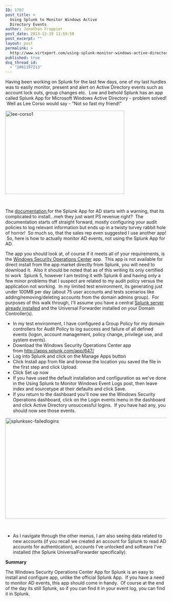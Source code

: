 ```yaml
---
ID: 1707
post_title: >
  Using Splunk to Monitor Windows Active
  Directory Events
author: Jonathan Frappier
post_date: 2013-12-19 11:59:58
post_excerpt: ""
layout: post
permalink: >
  http://www.virtxpert.com/using-splunk-monitor-windows-active-directory-events/
published: true
dsq_thread_id:
  - "2061197213"
---
```

Having been working on Splunk for the last few days, one of my last hurdles was to easily monitor, present and alert on Active Directory events such as account lock outs, group changes etc.  Low and behold Splunk has an app called Splunk App for Microsoft Windows Active Directory - problem solved!  Well as Lee Corso would say - "Not so fast my friend!"

<a href="http://www.virtxpert.com/wp-content/uploads/2013/12/lee-corso1.jpg"><img class="aligncenter size-full wp-image-1708" alt="lee-corso1" src="http://www.virtxpert.com/wp-content/uploads/2013/12/lee-corso1.jpg" width="371" height="260" /></a>

&nbsp;

The <a href="http://docs.splunk.com/Documentation/ActiveDirectory/latest/DeployAD/Deploymentprocess" target="_blank">documentation </a>for the Splunk App for AD starts with a warning, that its complicated to install...meh they just want PS revenue right?  The documentation starts off straight forward, mostly configuring your audit policies to log relevant information but ends up in a twisty turvey rabbit hole of horror!  So much so, that the sales rep even suggested I use another app!  So, here is how to actually monitor AD events, not using the Splunk App for AD.

The app you should look at, of course if it meets all of your requirements, is the <a href="http://apps.splunk.com/app/647/">Windows Security Operations Center</a> app.  This app is not available for direct install from the app market directly from Splunk, you will need to download it.  Also it should be noted that as of this writing its only certified to work  Splunk 5, however I am testing it with Splunk 6 and having only a few minor problems that I suspect are related to my audit policy versus the application not working.  In my limited test environment, its generating just under 100MB per day (about 75 user accounts and tests scenarios like adding/removing/deleting accounts from the domain admins group).  For purposes of this walk through, I'll assume you have a central <a title="Using Splunk to monitor Windows Event Logs" href="http://www.virtxpert.com/using-splunk-monitor-windows-event-logs/">Splunk server already installed</a> and the Universal Forwarder installed on your Domain Controller(s).
<ul>
	<li>In my test environment, I have configured a Group Policy for my domain controllers for Audit Policy to log success and failure of all defined events (logon, account management, policy change, privilege use, and system events).</li>
	<li>Download the Windows Security Operations Center app from <a href="http://apps.splunk.com/app/647/">http://apps.splunk.com/app/647/</a></li>
	<li>Log into Splunk and click on the Manage Apps button</li>
	<li>Click Install app from file and browse the location you saved the file in the first step and click Upload.</li>
	<li>Click Set up now</li>
	<li>If you have used the default installation and configuration as we've done in the Using Splunk to Monitor Windows Event Logs post, then leave index and sourcetype at their defaults and click Save.</li>
	<li>If you return to the dashboard you'll now see the Windows Security Operations dashboard, click on the Login events menu in the dashboard and click Active Directory unsuccessful logins.  If you have had any, you should now see those events.</li>
</ul>
<a href="http://www.virtxpert.com/wp-content/uploads/2013/12/splunksec-failedlogins.png"><img class="aligncenter size-full wp-image-1714" alt="splunksec-failedlogins" src="http://www.virtxpert.com/wp-content/uploads/2013/12/splunksec-failedlogins.png" width="622" height="315" /></a>

&nbsp;
<ul>
	<li>As I navigate through the other menus, I am also seeing data related to new accounts (if you recall we created an account for Splunk to read AD accounts for authentication), accounts I've unlocked and software I've installed (the Splunk UniversalForwarder specifically).</li>
</ul>
<strong>Summary</strong>

The Windows Security Operations Center App for Splunk is an easy to install and configure app, unlike the official Splunk App.  If you have a need to monitor AD events, this app should come in handy.  Of course at the end of the day its still Splunk, so if you can find it in your event log, you can find it in Splunk.